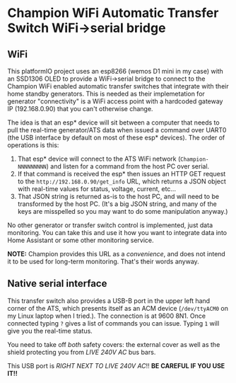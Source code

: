 # Champion WiFi Automatic Transfer Switch WiFi->serial bridge

## WiFi
This platformIO project uses an esp8266 (wemos D1 mini in my case) with an SSD1306 OLED to provide a WiFi->serial bridge to connect to the Champion WiFi enabled automatic transfer switches that integrate with their home standby generators. This is needed as their implemetation for generator "connectivity" is a WiFi access point with a hardcoded gateway IP (192.168.0.90) that you can't otherwise change.

The idea is that an esp* device will sit between a computer that needs to pull the real-time generator/ATS data when issued a command over UART0 (the USB interface by default on most of these esp* devices). The order of operations is this:
1. That esp* device will connect to the ATS WiFi network (`Champion-NNNNNNNNN`) and listen for a command from the host PC over serial. 
2. If that command is received the esp* then issues an HTTP GET request to the `http://192.168.0.90/get_info` URL, which returns a JSON object with real-time values for status, voltage, current, etc...
3. That JSON string is returned as-is to the host PC, and will need to be transformed by the host PC. (It's a big JSON string, and many of the keys are misspelled so you may want to do some manipulation anyway.)

No other generator or transfer switch control is implemented, just data monitoring. You can take this and use it how you want to integrate data into Home Assistant or some other monitoring service.

**NOTE:** Champion provides this URL as a *convenience*, and does not intend it to be used for long-term monitoring. That's their words anyway.

## Native serial interface
This transfer switch also provides a USB-B port in the upper left hand corner of the ATS, which presents itself as an ACM device (`/dev/ttyACM0` on my Linux laptop when I tried.). The connection is at 9600 8N1. Once connected typing `?` gives a list of commands you can issue. Typing `1` will give you the real-time status.

You need to take off _both_ safety covers: the external cover as well as the shield protecting you from _LIVE 240V AC_ bus bars.

This USB port is _RIGHT NEXT TO LIVE 240V AC_!! **BE CAREFUL IF YOU USE IT!!**